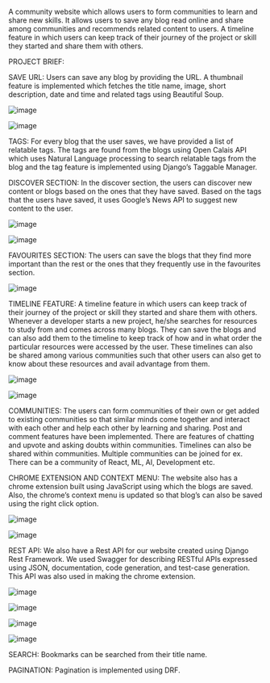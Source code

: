 A community website which allows users to form communities to learn and share new skills. It allows users to save any blog read online and share among communities and recommends related content to users. A timeline feature in which users can keep track of their journey of the project or skill they started and share them with others. 


PROJECT BRIEF: 

SAVE URL:
Users can save any blog by providing the URL. A thumbnail feature is implemented which fetches the title name, image, short description, date and time and related tags using Beautiful Soup.

![image](https://user-images.githubusercontent.com/63365275/149313972-190d3704-cbac-4baa-93c2-24538df01f30.png)

![image](https://user-images.githubusercontent.com/63365275/149314048-312936d5-9444-46aa-bc4f-462d9d01afe6.png)


TAGS:
For every blog that the user saves, we have provided a list of relatable tags. The tags are found from the blogs using Open Calais API which uses Natural Language processing to search relatable tags from the blog and the tag feature is implemented using Django’s Taggable Manager. 



DISCOVER SECTION:
In the discover section, the users can discover new content or blogs based on the ones that they have saved.  Based on the tags that the users have saved, it uses Google’s News API to suggest new content to the user.

![image](https://user-images.githubusercontent.com/63365275/149313769-d73f5912-0a7f-486a-8dd0-4e47eef3ec14.png)

![image](https://user-images.githubusercontent.com/63365275/149313883-1e3f45c5-a5d9-410d-932b-6da5738a91b9.png)


FAVOURITES SECTION:
The users can save the blogs that they find more important than the rest or the ones that they frequently use in the favourites section.

![image](https://user-images.githubusercontent.com/63365275/149313679-aa2764d8-d91b-4e84-a385-92d21299cc35.png)


TIMELINE FEATURE:
A timeline feature in which users can keep track of their journey of the project or skill they started and share them with others. Whenever a developer starts a new project, he/she searches for resources to study from and comes across many blogs. They can save the blogs and can also add them to the timeline to keep track of how and in what order the particular resources were accessed by the user.
These timelines can also be shared among various communities such that other users can also get to know about these resources and avail advantage from them.



![image](https://user-images.githubusercontent.com/63365275/149313224-aab3a82a-f3e5-40eb-b301-d846e2b0c59c.png)


![image](https://user-images.githubusercontent.com/63365275/149313558-844ca3e2-d5ea-47b3-bc35-3e50188f1a49.png)



COMMUNITIES:
The users can form communities of their own or get added to existing communities so that similar minds come together and interact with each other and help each other by learning and sharing. Post and comment features have been implemented. There are features of chatting and upvote and asking doubts within communities. Timelines can also be shared within communities. Multiple communities can be joined for ex. There can be a community of React, ML, AI, Development etc.



CHROME EXTENSION AND CONTEXT MENU:
The website also has a chrome extension built using JavaScript using which the blogs are saved. Also, the chrome’s context menu is updated so that blog’s can also be saved using the right click option.

![image](https://user-images.githubusercontent.com/58564764/126083994-c27ec350-20ea-4909-a2ba-7e52df874599.png)

![image](https://user-images.githubusercontent.com/63365275/149314762-b2e9962a-5e9d-41f5-aea8-2376ed0cac9e.png)




REST API:
We also have a Rest API for our website created using Django Rest Framework. We used Swagger for describing RESTful APIs expressed using JSON, documentation, code generation, and test-case generation. This API was also used in making the chrome extension.

![image](https://user-images.githubusercontent.com/63365275/149312381-b533ca5b-0957-4b84-a716-b40416a66835.png)

![image](https://user-images.githubusercontent.com/63365275/149312752-f2480d26-2867-4496-bc3d-3b8c5d63da7e.png)

![image](https://user-images.githubusercontent.com/58564764/126124302-6d13ec9b-d830-4116-9aff-28f7e3feda49.png)

![image](https://user-images.githubusercontent.com/58564764/126124479-7768c8d6-1a2d-4636-bb4b-0773cb7b4361.png)


SEARCH: Bookmarks can be searched from their title name.

PAGINATION: Pagination is implemented using DRF.







